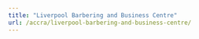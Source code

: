 ```yaml
---
title: "Liverpool Barbering and Business Centre"
url: /accra/liverpool-barbering-and-business-centre/
---
```

